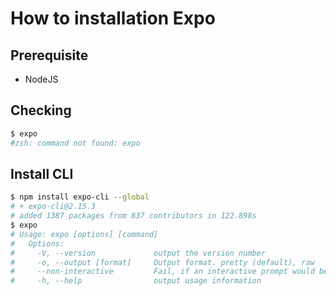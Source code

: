 # How to installation Expo

## Prerequisite
- NodeJS

## Checking
```bash
$ expo
#zsh: command not found: expo
```

## Install CLI
```bash
$ npm install expo-cli --global
# + expo-cli@2.15.3
# added 1387 packages from 837 contributors in 122.898s
$ expo
# Usage: expo [options] [command]
#   Options:
#     -V, --version             output the version number
#     -o, --output [format]     Output format. pretty (default), raw
#     --non-interactive         Fail, if an interactive prompt would be required to continue. Enabled by default if stdin is not a TTY.
#     -h, --help                output usage information
```